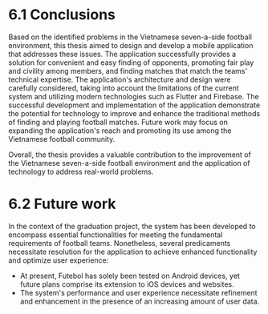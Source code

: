 # 6.1 Conclusions
Based on the identified problems in the Vietnamese seven-a-side football environment, this thesis aimed to design and develop a mobile application that addresses these issues. The application successfully provides a solution for convenient and easy finding of opponents, promoting fair play and civility among members, and finding matches that match the teams' technical expertise. The application's architecture and design were carefully considered, taking into account the limitations of the current system and utilizing modern technologies such as Flutter and Firebase. The successful development and implementation of the application demonstrate the potential for technology to improve and enhance the traditional methods of finding and playing football matches. Future work may focus on expanding the application's reach and promoting its use among the Vietnamese football community. 

Overall, the thesis provides a valuable contribution to the improvement of the Vietnamese seven-a-side football environment and the application of technology to address real-world problems.

# 6.2 Future work
In the context of the graduation project, the system has been developed to encompass essential functionalities for meeting the fundamental requirements of football teams. Nonetheless, several predicaments necessitate resolution for the application to achieve enhanced functionality and optimize user experience:

- At present, Futebol has solely been tested on Android devices, yet future plans comprise its extension to iOS devices and websites.
- The system's performance and user experience necessitate refinement and enhancement in the presence of an increasing amount of user data.
